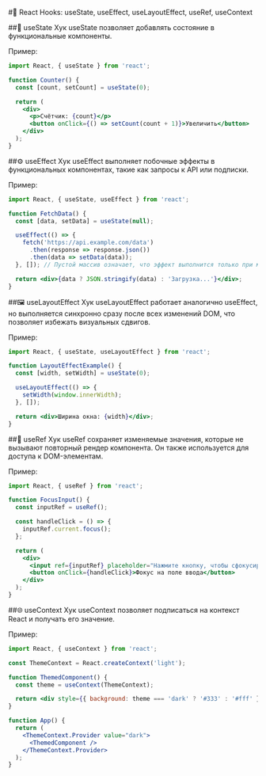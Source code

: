 #📘 React Hooks: useState, useEffect, useLayoutEffect, useRef, useContext

##🧩 useState
Хук useState позволяет добавлять состояние в функциональные компоненты.

Пример:
```jsx
import React, { useState } from 'react';

function Counter() {
  const [count, setCount] = useState(0);

  return (
    <div>
      <p>Счётчик: {count}</p>
      <button onClick={() => setCount(count + 1)}>Увеличить</button>
    </div>
  );
}
```
##⚙️ useEffect
Хук useEffect выполняет побочные эффекты в функциональных компонентах, такие как запросы к API или подписки.

Пример:
```jsx
import React, { useState, useEffect } from 'react';

function FetchData() {
  const [data, setData] = useState(null);

  useEffect(() => {
    fetch('https://api.example.com/data')
      .then(response => response.json())
      .then(data => setData(data));
  }, []); // Пустой массив означает, что эффект выполнится только при монтировании компонента

  return <div>{data ? JSON.stringify(data) : 'Загрузка...'}</div>;
}
```
##🖼️ useLayoutEffect
Хук useLayoutEffect работает аналогично useEffect, но выполняется синхронно сразу после всех изменений DOM, что позволяет избежать визуальных сдвигов.

Пример:
```jsx
import React, { useState, useLayoutEffect } from 'react';

function LayoutEffectExample() {
  const [width, setWidth] = useState(0);

  useLayoutEffect(() => {
    setWidth(window.innerWidth);
  }, []);

  return <div>Ширина окна: {width}</div>;
}
```
##🔗 useRef
Хук useRef сохраняет изменяемые значения, которые не вызывают повторный рендер компонента. Он также используется для доступа к DOM-элементам.

Пример:
```jsx
import React, { useRef } from 'react';

function FocusInput() {
  const inputRef = useRef();

  const handleClick = () => {
    inputRef.current.focus();
  };

  return (
    <div>
      <input ref={inputRef} placeholder="Нажмите кнопку, чтобы сфокусироваться" />
      <button onClick={handleClick}>Фокус на поле ввода</button>
    </div>
  );
}
```
##🌐 useContext
Хук useContext позволяет подписаться на контекст React и получать его значение.

Пример:
```jsx
import React, { useContext } from 'react';

const ThemeContext = React.createContext('light');

function ThemedComponent() {
  const theme = useContext(ThemeContext);

  return <div style={{ background: theme === 'dark' ? '#333' : '#fff' }}>Тема: {theme}</div>;
}

function App() {
  return (
    <ThemeContext.Provider value="dark">
      <ThemedComponent />
    </ThemeContext.Provider>
  );
}
```
